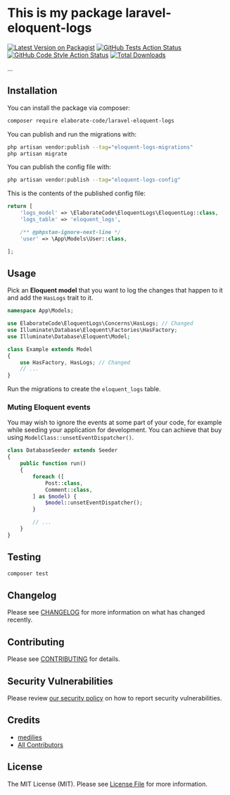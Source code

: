 # This is my package laravel-eloquent-logs

[![Latest Version on Packagist](https://img.shields.io/packagist/v/elaborate-code/laravel-eloquent-logs.svg?style=flat-square)](https://packagist.org/packages/elaborate-code/laravel-eloquent-logs)
[![GitHub Tests Action Status](https://img.shields.io/github/workflow/status/elaborate-code/laravel-eloquent-logs/run-tests?label=tests)](https://github.com/elaborate-code/laravel-eloquent-logs/actions?query=workflow%3Arun-tests+branch%3Amain)
[![GitHub Code Style Action Status](https://img.shields.io/github/workflow/status/elaborate-code/laravel-eloquent-logs/Check%20&%20fix%20styling?label=code%20style)](https://github.com/elaborate-code/laravel-eloquent-logs/actions?query=workflow%3A"Check+%26+fix+styling"+branch%3Amain)
[![Total Downloads](https://img.shields.io/packagist/dt/elaborate-code/laravel-eloquent-logs.svg?style=flat-square)](https://packagist.org/packages/elaborate-code/laravel-eloquent-logs)

...

## Installation

You can install the package via composer:

```bash
composer require elaborate-code/laravel-eloquent-logs
```

You can publish and run the migrations with:

```bash
php artisan vendor:publish --tag="eloquent-logs-migrations"
php artisan migrate
```

You can publish the config file with:

```bash
php artisan vendor:publish --tag="eloquent-logs-config"
```

This is the contents of the published config file:

```php
return [
    'logs_model' => \ElaborateCode\EloquentLogs\EloquentLog::class,
    'logs_table' => 'eloquent_logs',

    /** @phpstan-ignore-next-line */
    'user' => \App\Models\User::class,

];
```

## Usage

Pick an **Eloquent model** that you want to log the changes that happen to it and add the `HasLogs` trait to it.

```php
namespace App\Models;

use ElaborateCode\EloquentLogs\Concerns\HasLogs; // Changed
use Illuminate\Database\Eloquent\Factories\HasFactory;
use Illuminate\Database\Eloquent\Model;

class Example extends Model
{
    use HasFactory, HasLogs; // Changed
    // ...
}
```

Run the migrations to create the `eloquent_logs` table.

### Muting Eloquent events

You may wish to ignore the events at some part of your code, for example while seeding your application for development. You can achieve that buy using `ModelClass::unsetEventDispatcher()`.

```php
class DatabaseSeeder extends Seeder
{
    public function run()
    {
        foreach ([
            Post::class,
            Comment::class,
        ] as $model) {
            $model::unsetEventDispatcher();
        }

        // ...
    }
}
```

## Testing

```bash
composer test
```

## Changelog

Please see [CHANGELOG](CHANGELOG.md) for more information on what has changed recently.

## Contributing

Please see [CONTRIBUTING](https://github.com/elaborate-code/.github/blob/main/CONTRIBUTING.md) for details.

## Security Vulnerabilities

Please review [our security policy](../../security/policy) on how to report security vulnerabilities.

## Credits

- [medilies](https://github.com/elaborate-code)
- [All Contributors](../../contributors)

## License

The MIT License (MIT). Please see [License File](LICENSE.md) for more information.
